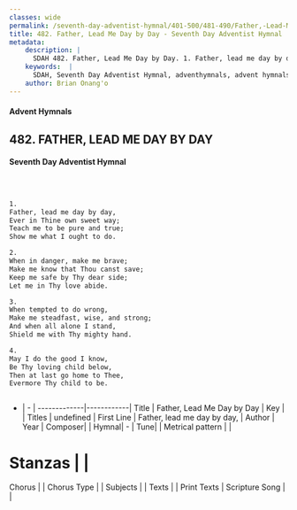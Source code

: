 ```yaml
---
classes: wide
permalink: /seventh-day-adventist-hymnal/401-500/481-490/Father,-Lead-Me-Day-by-Day/
title: 482. Father, Lead Me Day by Day - Seventh Day Adventist Hymnal
metadata:
    description: |
      SDAH 482. Father, Lead Me Day by Day. 1. Father, lead me day by day, Ever in Thine own sweet way; Teach me to be pure and true; Show me what I ought to do.
    keywords:  |
      SDAH, Seventh Day Adventist Hymnal, adventhymnals, advent hymnals, Father, Lead Me Day by Day, Father, lead me day by day, 
    author: Brian Onang'o
---
```


#### Advent Hymnals
## 482. FATHER, LEAD ME DAY BY DAY
#### Seventh Day Adventist Hymnal

```txt



1.
Father, lead me day by day,
Ever in Thine own sweet way;
Teach me to be pure and true;
Show me what I ought to do.

2.
When in danger, make me brave;
Make me know that Thou canst save;
Keep me safe by Thy dear side;
Let me in Thy love abide.

3.
When tempted to do wrong,
Make me steadfast, wise, and strong;
And when all alone I stand,
Shield me with Thy mighty hand.

4.
May I do the good I know,
Be Thy loving child below,
Then at last go home to Thee,
Evermore Thy child to be.



```

- |   -  |
-------------|------------|
Title | Father, Lead Me Day by Day |
Key |  |
Titles | undefined |
First Line | Father, lead me day by day, |
Author | 
Year | 
Composer|  |
Hymnal|  - |
Tune|  |
Metrical pattern | |
# Stanzas |  |
Chorus |  |
Chorus Type |  |
Subjects |  |
Texts |  |
Print Texts | 
Scripture Song |  |
  
